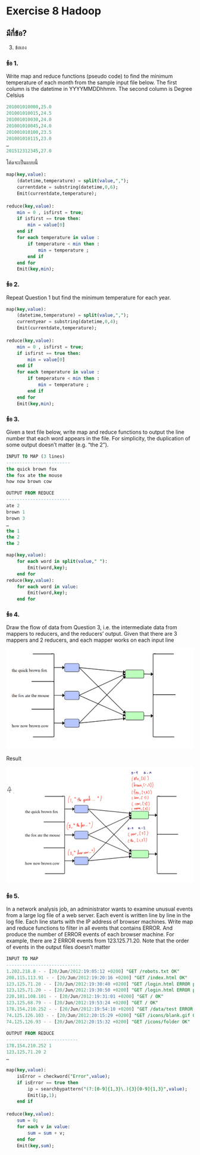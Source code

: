 # Exercise 8 Hadoop

## มีกี่ข้อ?
   3. ข้อเอง

### ข้อ 1.
Write map and reduce functions (pseudo code) to find the minimum temperature of each month from the sample input file below. The first column is the datetime in YYYYMMDDhhmm. The second column is Degree Celsius

```sql
201001010000,25.0
201001010015,24.5
201001010030,24.0
201001010045,24.0
201001010100,23.5
201001010115,23.0
…
201512312345,27.0
```

โค้ดจะเป็นแบบนี้

```sql
map(key,value):
    (datetime,temperature) = split(value,",");
    currentdate = substring(datetime,0,6);
    Emit(currentdate,temperature);

reduce(key,value):
    min = 0 , isfirst = true;
    if isfirst == true then:
        min = value[0]
    end if
    for each temperature in value :
        if temperature < min then :
            min = temperature ;
        end if
    end for
    Emit(key,min);
```


### ข้อ 2.

Repeat Question 1 but find the minimum temperature for each year.
```sql
map(key,value):
    (datetime,temperature) = split(value,",");
    currentyear = substring(datetime,0,4);
    Emit(currentdate,temperature);

reduce(key,value):
    min = 0 , isfirst = true;
    if isfirst == true then:
        min = value[0]
    end if
    for each temperature in value :
        if temperature < min then :
            min = temperature ;
        end if
    end for
    Emit(key,min);
```

### ข้อ 3. 

Given a text file below, write map and reduce functions to output the line number that each word appears in the file. For simplicity, the duplication of some output doesn’t matter (e.g. “the 2”).




```sql
INPUT TO MAP (3 lines)
------------------------
the quick brown fox
the fox ate the mouse
how now brown cow
```
```sql
OUTPUT FROM REDUCE
------------------------
ate 2
brown 1
brown 3
…
the 1
the 2
the 2
```

```sql
map(key,value):
    for each word in split(value," "):
        Emit(word,key);
    end for
reduce(key,value):
    for each word in value:
        Emit(word,key);
    end for
```

### ข้อ 4.

Draw the flow of data from Question 3, i.e. the intermediate data from mappers to reducers, and the reducers’ output. Given that there are 3 mappers and 2 reducers, and each mapper works on each input line

![1](https://raw.githubusercontent.com/SunatP/ITCS443_Parallel/master/Exercise/EX8/img/1.PNG)

Result

![2](https://raw.githubusercontent.com/SunatP/ITCS443_Parallel/master/Exercise/EX8/img/2.PNG)
### ข้อ 5.

In a network analysis job, an administrator wants to examine unusual events from a large log file
of a web server. Each event is written line by line in the log file. Each line starts with the IP address
of browser machines. Write map and reduce functions to filter in all events that contains ERROR.
And produce the number of ERROR events of each browser machine. For example, there are 2
ERROR events from 123.125.71.20. Note that the order of events in the output files doesn’t matter

```sql
INPUT TO MAP
----------------------------
1.202.218.8 - - [20/Jun/2012:19:05:12 +0200] "GET /robots.txt OK"
208.115.113.91 - - [20/Jun/2012:19:20:16 +0200] "GET /index.html OK"
123.125.71.20 - - [20/Jun/2012:19:30:40 +0200] "GET /login.html ERROR password mismatch"
123.125.71.20 - - [20/Jun/2012:19:30:50 +0200] "GET /login.html ERROR password mismatch"
220.181.108.101 - - [20/Jun/2012:19:31:01 +0200] "GET / OK"
123.125.68.79 - - [20/Jun/2012:19:53:24 +0200] "GET / OK"
178.154.210.252 - - [20/Jun/2012:19:54:10 +0200] "GET /data/test ERROR /data/test/ is forbidden"
74.125.126.103 - - [20/Jun/2012:20:15:29 +0200] "GET /icons/blank.gif OK"
74.125.126.93 - - [20/Jun/2012:20:15:32 +0200] "GET /icons/folder OK"
```
```sql
OUTPUT FROM REDUCE
---------------------------
178.154.210.252 1
123.125.71.20 2
…
```

```sql
map(key,value):
    isError = checkword("Error",value);
    if isError == true then
        ip = searchbypattern("(?:[0-9]{1,3}\.){3}[0-9]{1,3}",value);
        Emit(ip,1);
    end if

reduce(key,value):
    sum = 0;
    for each v in value:
        sum = sum + v;
    end for
    Emit(key,sum);
```